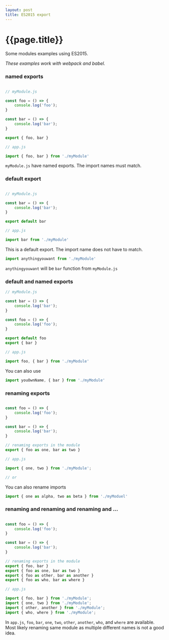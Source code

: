 ```yaml
---
layout: post
title: ES2015 export
---
```


# {{page.title}}


Some modules examples using ES2015.

*These examples work with webpack and babel.*

### named exports


```javascript

// myModule.js

const foo = () => {
    console.log('foo');
}

const bar = () => {
    console.log('bar');
}

export { foo, bar }

// app.js

import { foo, bar } from './myModule'

```

`myModule.js` have named exports. The import names must match.

### default export

```javascript

// myModule.js

const bar = () => {
    console.log('bar');
}

export default bar

// app.js

import bar from './myModule'
```

This is a default export. The import name does not have to match.

```javascript
import anythingyouwant from './myModule'
```

`anythingyouwant` will be `bar` function from `myModule.js`

### default and named exports

```javascript
// myModule.js

const bar = () => {
    console.log('bar');
}

const foo = () => {
    console.log('foo');
}

export default foo
export { bar }

// app.js

import foo, { bar } from './myModule'
```
You can also use

```javascript
import youOwnName, { bar } from './myModule'
```

### renaming exports

```javascript

const foo = () => {
    console.log('foo');
}

const bar = () => {
    console.log('bar');
}

// renaming exports in the module
export { foo as one, bar as two }

// app.js

import { one, two } from './myModule';

// or

```

You can also rename imports

```javascript
import { one as alpha, two as beta } from './myModuel'
```

### renaming and renaming and renaming and ...

```javascript

const foo = () => {
    console.log('foo');
}

const bar = () => {
    console.log('bar');
}

// renaming exports in the module
export { foo, bar }
export { foo as one, bar as two }
export { foo as other, bar as another }
export { foo as who, bar as where }

// app.js

import { foo, bar } from './myModule';
import { one, two } from './myModule';
import { other, another } from './myModule';
import { who, where } from './myModule';

```

In `app.js`, `foo`, `bar`, `one`, `two`, `other`, `another`, `who`, and `where` are available. Most likely renaming same module as multiple different names is not a good idea.
